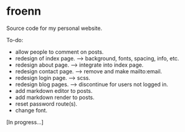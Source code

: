 # froenn
Source code for my personal website.

To-do:
- allow people to comment on posts.
- redesign of index page. --> background, fonts, spacing, info, etc.
- redesign about page. --> integrate into index page.
- redesign contact page. --> remove and make mailto:email.
- redesign login page. --> scss.
- redesign blog pages. --> discontinue for users not logged in.
- add markdown editor to posts.
- add markdown render to posts.
- reset password route(s).
- change font.

[In progress...]
